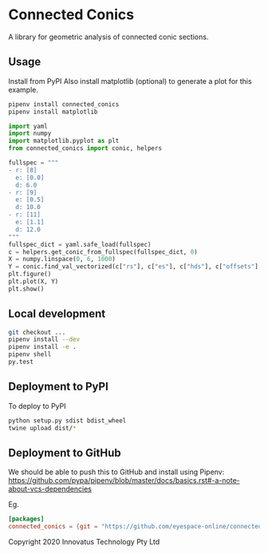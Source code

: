# Connected Conics

A library for geometric analysis of connected conic sections.

## Usage

Install from PyPI
Also install matplotlib (optional) to generate a plot for this example.

```bash
pipenv install connected_conics
pipenv install matplotlib
```

```python
import yaml
import numpy
import matplotlib.pyplot as plt
from connected_conics import conic, helpers

fullspec = """
- r: [8]
  e: [0.0]
  d: 6.0
- r: [9]
  e: [0.5]
  d: 10.0
- r: [11]
  e: [1.1]
  d: 12.0
"""
fullspec_dict = yaml.safe_load(fullspec)
c = helpers.get_conic_from_fullspec(fullspec_dict, 0)
X = numpy.linspace(0, 6, 1000)
Y = conic.find_val_vectorized(c["rs"], c["es"], c["hds"], c["offsets"], X)
plt.figure()
plt.plot(X, Y)
plt.show()
```

## Local development

```bash
git checkout ...
pipenv install --dev
pipenv install -e .
pipenv shell
py.test
```

## Deployment to PyPI
To deploy to PyPI

```bash
python setup.py sdist bdist_wheel
twine upload dist/*
```

## Deployment to GitHub
We should be able to push this to GitHub and install using Pipenv:
https://github.com/pypa/pipenv/blob/master/docs/basics.rst#-a-note-about-vcs-dependencies

Eg.

```toml
[packages]
connected_conics = {git = "https://github.com/eyespace-online/connected_conics.git", editable = true, ref = "v0.0.3"}
```

Copyright 2020 Innovatus Technology Pty Ltd

